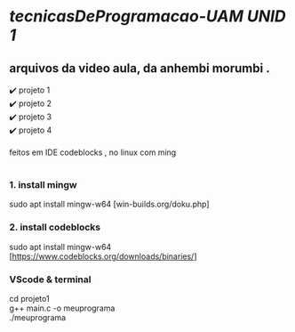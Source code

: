 # *tecnicasDeProgramacao-UAM UNID 1* 

## arquivos da video aula, da anhembi morumbi .
✔️ projeto 1 <br/>
✔️ projeto 2 <br/>
✔️ projeto 3 <br/>
✔️ projeto 4<br/>
 <br/>
feitos em IDE codeblocks , no linux com ming
 <br/> <br/>
### 1. install mingw
sudo apt install mingw-w64
[win-builds.org/doku.php]

### 2. install codeblocks
 sudo apt install mingw-w64
 [https://www.codeblocks.org/downloads/binaries/]

### VScode & terminal 
  cd projeto1 <br/>
  g++ main.c -o meuprograma  <br/> 
  ./meuprograma <br/> 
